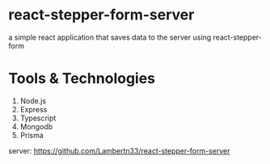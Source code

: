 # react-stepper-form-server
a simple react application that saves data to the server using react-stepper-form

# Tools & Technologies
1. Node.js
2. Express
3. Typescript
4. Mongodb
5. Prisma

server: https://github.com/Lambertn33/react-stepper-form-server
